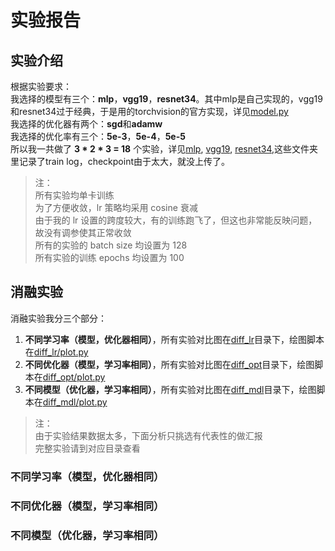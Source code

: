 # 实验报告

## 实验介绍
根据实验要求：<br>
我选择的模型有三个：**mlp**，**vgg19**，**resnet34**。其中mlp是自己实现的，vgg19和resnet34过于经典，于是用的torchvision的官方实现，详见[model.py](models.py)<br>
我选择的优化器有两个：**sgd**和**adamw**<br>
我选择的优化率有三个：**5e-3**，**5e-4**，**5e-5**<br>
所以我一共做了 **3 * 2 * 3 = 18** 个实验，详见[mlp](mlp), [vgg19](vgg19), [resnet34](resnet34),这些文件夹里记录了train log，checkpoint由于太大，就没上传了。<br>
>注：<br>
> 所有实验均单卡训练<br>
> 为了方便收敛，lr 策略均采用 cosine 衰减<br>
> 由于我的 lr 设置的跨度较大，有的训练跑飞了，但这也非常能反映问题，故没有调参使其正常收敛<br>
> 所有的实验的 batch size 均设置为 128<br>
> 所有实验的训练 epochs 均设置为 100

## 消融实验
消融实验我分三个部分：
1. **不同学习率（模型，优化器相同）**，所有实验对比图在[diff_lr](plot/diff_lr)目录下，绘图脚本在[diff_lr/plot.py](plot/diff_lr/plot.py)
2. **不同优化器（模型，学习率相同）**，所有实验对比图在[diff_opt](plot/diff_opt)目录下，绘图脚本在[diff_opt/plot.py](plot/diff_opt/plot.py)
3. **不同模型（优化器，学习率相同）**，所有实验对比图在[diff_mdl](plot/diff_mdl)目录下，绘图脚本在[diff_mdl/plot.py](plot/diff_mdl/plot.py)
> 注：<br>
> 由于实验结果数据太多，下面分析只挑选有代表性的做汇报<br>
> 完整实验请到对应目录查看<br>

### 不同学习率（模型，优化器相同）

### 不同优化器（模型，学习率相同）

### 不同模型（优化器，学习率相同）